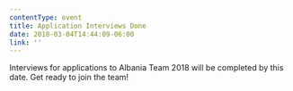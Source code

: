 ```yaml
---
contentType: event
title: Application Interviews Done
date: 2018-03-04T14:44:09-06:00
link: ''
---
```

Interviews for applications to Albania Team 2018 will be completed by this date. Get ready to join the team!
